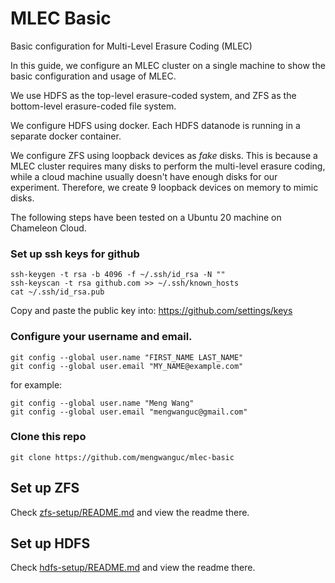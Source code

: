 # MLEC Basic
Basic configuration for Multi-Level Erasure Coding (MLEC)

In this guide, we configure an MLEC cluster on a single machine to show the basic configuration and usage of MLEC.

We use HDFS as the top-level erasure-coded system, and ZFS as the bottom-level erasure-coded file system.

We configure HDFS using docker. Each HDFS datanode is running in a separate docker container.

We configure ZFS using loopback devices as *fake* disks. This is because a MLEC cluster requires many disks to perform the multi-level erasure coding, while a cloud machine usually doesn't have enough disks for our experiment. Therefore, we create 9 loopback devices on memory to mimic disks.

The following steps have been tested on a Ubuntu 20 machine on Chameleon Cloud.

### Set up ssh keys for github

```
ssh-keygen -t rsa -b 4096 -f ~/.ssh/id_rsa -N ""
ssh-keyscan -t rsa github.com >> ~/.ssh/known_hosts
cat ~/.ssh/id_rsa.pub
```

Copy and paste the public key into: https://github.com/settings/keys

### Configure your username and email.
```
git config --global user.name "FIRST_NAME LAST_NAME"
git config --global user.email "MY_NAME@example.com"
```

for example:

```
git config --global user.name "Meng Wang"
git config --global user.email "mengwanguc@gmail.com"
```

### Clone this repo

```
git clone https://github.com/mengwanguc/mlec-basic
```

## Set up ZFS

Check [zfs-setup/README.md](zfs-setup/README.md) and view the readme there.

## Set up HDFS

Check [hdfs-setup/README.md](hdfs-setup/README.md) and view the readme there.